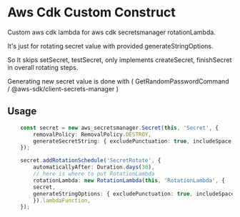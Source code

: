 # Aws Cdk Custom Construct
Custom aws cdk lambda for aws cdk secretsmanager rotationLambda.

It's just for rotating secret value with provided generateStringOptions.

So It skips setSecret, testSecret, only implements createSecret, finishSecret in overall rotating steps.

Generating new secret value is done with ( GetRandomPasswordCommand / @aws-sdk/client-secrets-manager )

## Usage
```typescript
    const secret = new aws_secretsmanager.Secret(this, 'Secret', {
        removalPolicy: RemovalPolicy.DESTROY,
        generateSecretString: { excludePunctuation: true, includeSpace: false, passwordLength: 40 },
    });

    secret.addRotationSchedule('SecretRotate', {
        automaticallyAfter: Duration.days(30),
        // here is where to put RotationLambda
        rotationLambda: new RotationLambda(this, 'RotationLambda', {
        secret,
        generateStringOptions: { excludePunctuation: true, includeSpace: false, passwordLength: 40 },
        }).lambdaFunction,
    });
```